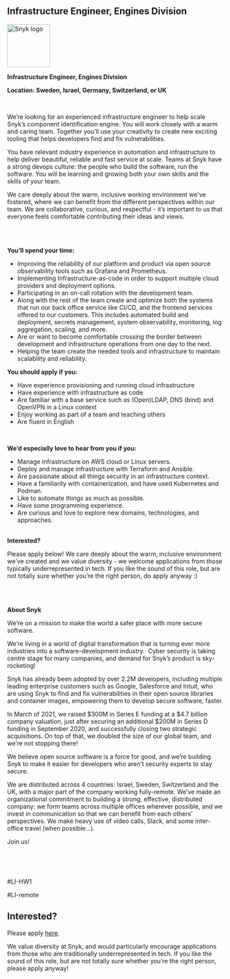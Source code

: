 Infrastructure Engineer, Engines Division
---

<img src="https://res.cloudinary.com/snyk/image/upload/v1537345894/press-kit/brand/logo-black.png" width="100" alt="Snyk logo" />

<p><strong>Infrastructure Engineer, Engines Division</strong></p>
<p><strong>Location: Sweden, Israel, Germany, Switzerland, or UK</strong></p>
<p>&nbsp;</p>
<p><span style="font-weight: 400;">We’re looking for an experienced infrastructure engineer to help scale Snyk’s component identification engine. You will work closely with a warm and caring team. Together you’ll use your creativity to create new exciting tooling that helps developers find and fix vulnerabilities.</span></p>
<p><span style="font-weight: 400;">You have relevant industry experience in automation and infrastructure to help deliver beautiful, reliable and fast service at scale. Teams at Snyk have a strong devops culture: the people who build the software, run the software. You will be learning and growing both your own skills and the skills of your team.&nbsp;</span></p>
<p><span style="font-weight: 400;">We care deeply about the warm, inclusive working environment we've fostered, where we can benefit from the different perspectives within our team. We are collaborative, curious, and respectful - it’s important to us that everyone feels comfortable contributing their ideas and views.</span></p>
<p><br><br></p>
<p><strong>You’ll spend your time:</strong></p>
<ul>
<li style="font-weight: 400;"><span style="font-weight: 400;">Improving the reliability of our platform and product via open source observability tools such as Grafana and Prometheus.</span></li>
<li style="font-weight: 400;"><span style="font-weight: 400;">Implementing Infrastructure-as-code in order to support multiple cloud providers and deployment options.</span></li>
<li style="font-weight: 400;"><span style="font-weight: 400;">Participating in an on-call rotation with the development team.&nbsp;</span></li>
<li style="font-weight: 400;"><span style="font-weight: 400;">Along with the rest of the team create and optimize both the systems that run our back office service like CI/CD, and the frontend services offered to our customers. This includes automated build and deployment, secrets management, system observability, monitoring, log aggregation, scaling, and more.</span></li>
<li style="font-weight: 400;"><span style="font-weight: 400;">Are or want to become comfortable crossing the border between development and infrastructure operations from one day to the next.</span></li>
<li style="font-weight: 400;"><span style="font-weight: 400;">Helping the team create the needed tools and infrastructure to maintain scalability and reliability.<br></span></li>
</ul>
<p><strong>You should apply if you:</strong></p>
<ul>
<li style="font-weight: 400;"><span style="font-weight: 400;">Have experience provisioning and running cloud infrastructure</span></li>
<li style="font-weight: 400;"><span style="font-weight: 400;">Have experience with infrastructure as code</span></li>
<li style="font-weight: 400;"><span style="font-weight: 400;">Are familiar with a base service such as (Open)LDAP, DNS (bind) and OpenVPN in a Linux context</span></li>
<li style="font-weight: 400;"><span style="font-weight: 400;">Enjoy working as part of a team and teaching others</span></li>
<li style="font-weight: 400;"><span style="font-weight: 400;">Are fluent in English</span></li>
</ul>
<p>&nbsp;</p>
<p><strong>We’d especially love to hear from you if you:</strong></p>
<ul>
<li style="font-weight: 400;"><span style="font-weight: 400;">Manage infrastructure on AWS cloud or Linux servers.</span></li>
<li style="font-weight: 400;"><span style="font-weight: 400;">Deploy and manage infrastructure with Terraform and Ansible.</span></li>
<li style="font-weight: 400;"><span style="font-weight: 400;">Are passionate about all things security in an infrastructure context.</span></li>
<li style="font-weight: 400;"><span style="font-weight: 400;">Have a familiarity with containerization, and have used Kubernetes and Podman.</span></li>
<li style="font-weight: 400;"><span style="font-weight: 400;">Like to automate things as much as possible.</span></li>
<li style="font-weight: 400;"><span style="font-weight: 400;">Have some programming experience.</span></li>
<li style="font-weight: 400;"><span style="font-weight: 400;">Are curious and love to explore new domains, technologies, and approaches.</span></li>
</ul>
<p><span style="font-weight: 400;"><br></span><strong>Interested?</strong></p>
<p><span style="font-weight: 400;">Please apply below! We care deeply about the warm, inclusive environment we’ve created and we value diversity - we welcome applications from those typically underrepresented in tech. If you like the sound of this role, but are not totally sure whether you’re the right person, do apply anyway :)</span></p>
<p><br><br></p>
<p><strong>About Snyk</strong></p>
<p><span style="font-weight: 400;">We’re on a mission to make the world a safer place with more secure software.</span></p>
<p><span style="font-weight: 400;">We’re living in a world of digital transformation that is turning ever more industries into a software-development industry.&nbsp; Cyber security is taking centre stage for many companies, and demand for Snyk’s product is sky-rocketing!&nbsp;&nbsp;</span></p>
<p><span style="font-weight: 400;">Snyk has already been adopted by over 2.2M developers, including multiple leading enterprise customers such as Google, Salesforce and Intuit, who are using Snyk to find and fix vulnerabilities in their open source libraries and container images, empowering them to develop secure software, faster.</span></p>
<p><span style="font-weight: 400;">In March of 2021, we raised $300M in Series E funding at a $4.7 billion company valuation, just after securing an additional $200M in Series D funding in September 2020, and successfully closing two strategic acquisitions. On top of that, we doubled the size of our global team, and we’re not stopping there!&nbsp;&nbsp;</span></p>
<p><span style="font-weight: 400;">We believe open source software is a force for good, and we’re building Snyk to make it easier for developers who aren’t security experts to stay secure.&nbsp;&nbsp;</span></p>
<p><span style="font-weight: 400;">We are distributed across 4 countries: Israel, Sweden, Switzerland and the UK, with a major part of the company working fully-remote. We’ve made an organizational commitment to building a strong, effective, distributed company: we form teams across multiple offices wherever possible, and we invest in communication so that we can benefit from each others’ perspectives. We make heavy use of video calls, Slack, and some inter-office travel (when possible…).</span></p>
<p><span style="font-weight: 400;">Join us!</span></p>
<p>&nbsp;</p>
<p>&nbsp;</p>
<p><span style="font-weight: 400;">#LI-HW1</span></p>
<p><span style="font-weight: 400;">#LI-remote</span></p>

Interested?
---

Please apply [here](https://boards.greenhouse.io/snyk/jobs/5390415002#app).

We value diversity at Snyk, and would particularly encourage applications from those who are traditionally underrepresented in tech.
If you like the sound of this role, but are not totally sure whether you’re the right person, please apply anyway!

